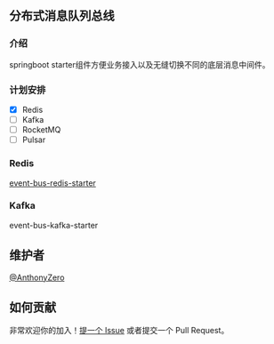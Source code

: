 ## 分布式消息队列总线

### 介绍
springboot starter组件方便业务接入以及无缝切换不同的底层消息中间件。


### 计划安排
* [x] Redis
* [ ] Kafka    
* [ ] RocketMQ 
* [ ] Pulsar

### Redis
[event-bus-redis-starter](https://github.com/AnthonyZero/event-bus/tree/main/event-bus-redis-starter)

### Kafka
event-bus-kafka-starter


## 维护者

[@AnthonyZero](https://github.com/AnthonyZero)

## 如何贡献

非常欢迎你的加入！[提一个 Issue](https://github.com/AnthonyZero/event-bus/issues/new) 或者提交一个 Pull Request。

